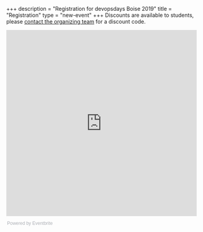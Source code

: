 +++
description = "Registration for devopsdays Boise 2019"
title = "Registration"
type = "new-event"
+++
Discounts are available to students, please <a href="mailto:{{< email_organizers >}}?subject=Discount Code for DevOpsDays Boise">contact the organizing team</a> for a discount code.

<div style="width:100%; text-align:left;"><iframe src="https://eventbrite.com/tickets-external?eid=53547491990&ref=etckt" frameborder="0" height="493" width="100%" vspace="0" hspace="0" marginheight="5" marginwidth="5" scrolling="auto" allowtransparency="true"></iframe><div style="font-family:Helvetica, Arial; font-size:12px; padding:10px 0 5px; margin:2px; width:100%; text-align:left;" ><a class="powered-by-eb" style="color: #ADB0B6; text-decoration: none;" target="_blank" href="https://www.eventbrite.com/">Powered by Eventbrite</a></div></div>